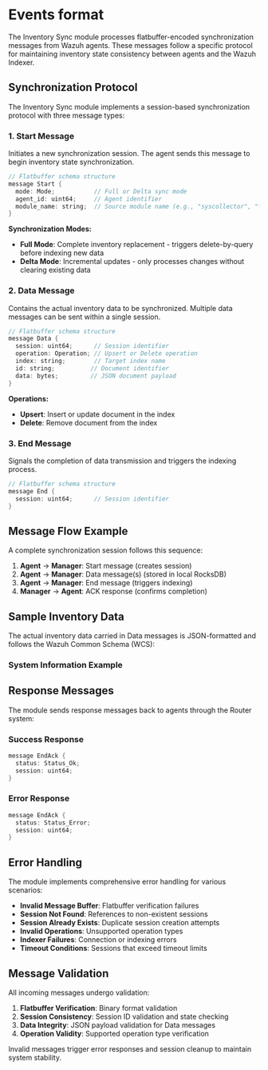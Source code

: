 # Events format

The Inventory Sync module processes flatbuffer-encoded synchronization messages from Wazuh agents. These messages follow a specific protocol for maintaining inventory state consistency between agents and the Wazuh Indexer.

## Synchronization Protocol

The Inventory Sync module implements a session-based synchronization protocol with three message types:

### 1. Start Message

Initiates a new synchronization session. The agent sends this message to begin inventory state synchronization.

```cpp
// Flatbuffer schema structure
message Start {
  mode: Mode;           // Full or Delta sync mode
  agent_id: uint64;     // Agent identifier  
  module_name: string;  // Source module name (e.g., "syscollector", "fim")
}
```

**Synchronization Modes:**
- **Full Mode**: Complete inventory replacement - triggers delete-by-query before indexing new data
- **Delta Mode**: Incremental updates - only processes changes without clearing existing data

### 2. Data Message

Contains the actual inventory data to be synchronized. Multiple data messages can be sent within a single session.

```cpp
// Flatbuffer schema structure
message Data {
  session: uint64;      // Session identifier
  operation: Operation; // Upsert or Delete operation
  index: string;        // Target index name
  id: string;          // Document identifier
  data: bytes;         // JSON document payload
}
```

**Operations:**
- **Upsert**: Insert or update document in the index
- **Delete**: Remove document from the index

### 3. End Message

Signals the completion of data transmission and triggers the indexing process.

```cpp
// Flatbuffer schema structure  
message End {
  session: uint64;      // Session identifier
}
```

## Message Flow Example

A complete synchronization session follows this sequence:

1. **Agent** → **Manager**: Start message (creates session)
2. **Agent** → **Manager**: Data message(s) (stored in local RocksDB)  
3. **Agent** → **Manager**: End message (triggers indexing)
4. **Manager** → **Agent**: ACK response (confirms completion)

## Sample Inventory Data

The actual inventory data carried in Data messages is JSON-formatted and follows the Wazuh Common Schema (WCS):

### System Information Example


## Response Messages

The module sends response messages back to agents through the Router system:

### Success Response
```cpp
message EndAck {
  status: Status_Ok;
  session: uint64;
}
```

### Error Response  
```cpp
message EndAck {
  status: Status_Error;
  session: uint64;
}
```

## Error Handling

The module implements comprehensive error handling for various scenarios:

- **Invalid Message Buffer**: Flatbuffer verification failures
- **Session Not Found**: References to non-existent sessions
- **Session Already Exists**: Duplicate session creation attempts
- **Invalid Operations**: Unsupported operation types
- **Indexer Failures**: Connection or indexing errors
- **Timeout Conditions**: Sessions that exceed timeout limits

## Message Validation

All incoming messages undergo validation:

1. **Flatbuffer Verification**: Binary format validation
2. **Session Consistency**: Session ID validation and state checking
3. **Data Integrity**: JSON payload validation for Data messages
4. **Operation Validity**: Supported operation type verification

Invalid messages trigger error responses and session cleanup to maintain system stability.
